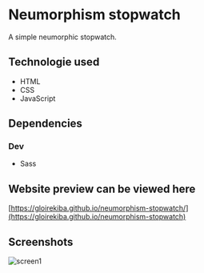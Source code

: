 # Neumorphism stopwatch

A simple neumorphic stopwatch.

## Technologie used

* HTML
* CSS
* JavaScript

## Dependencies

### Dev
* Sass

## Website preview can be viewed here
[https://gloirekiba.github.io/neumorphism-stopwatch/](https://gloirekiba.github.io/neumorphism-stopwatch)


## Screenshots

![screen1](https://gdurl.com/6AkA)